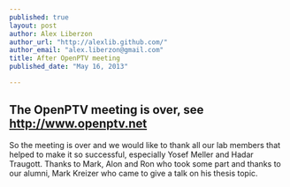 ```yaml
---
published: true
layout: post
author: Alex Liberzon
author_url: "http://alexlib.github.com/"
author_email: "alex.liberzon@gmail.com"
title: After OpenPTV meeting
published_date: "May 16, 2013"

---
```


## The OpenPTV meeting is over, see http://www.openptv.net

So the meeting is over and we would like to thank all our lab members that helped to make it so successful, especially Yosef Meller and Hadar Traugott. Thanks to Mark, Alon and Ron who took some part and thanks to our alumni, Mark Kreizer who came to give a talk on his thesis topic.
